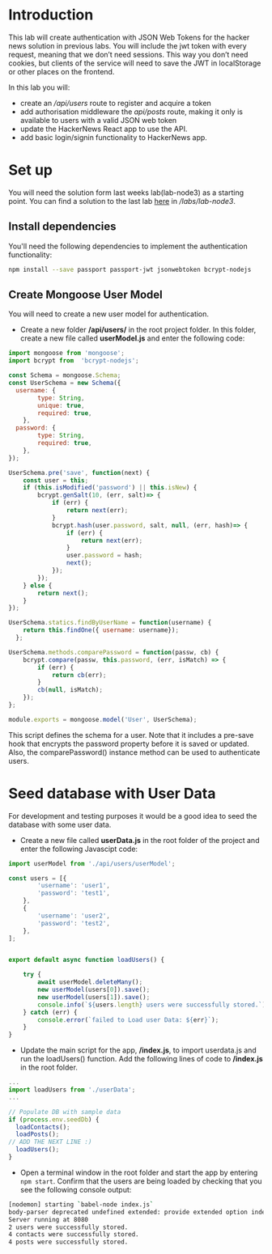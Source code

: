 # Introduction
This lab will create authentication with JSON Web Tokens for the hacker news solution in previous labs. You will include the jwt token with every request, meaning that we don’t need sessions. This way you don’t need cookies, but clients of the service will need to save the JWT in localStorage or other places on the frontend.

In this lab you will:

+ create an */api/users* route to register and acquire a token
+ add authorisation middleware the *api/posts* route, making it only is available to users with a valid JSON web token
+ update the HackerNews React app to use the API.
+ add basic login/signin functionality to HackerNews app.



# Set up
You will need the solution form last weeks lab(lab-node3) as a starting point. You can find a solution to the last lab [here](https://github.com/fxwalsh/wad2-examples-2019.git) in */labs/lab-node3*.

## Install dependencies
You'll need the following dependencies to implement the authentication functionality:

~~~bash
npm install --save passport passport-jwt jsonwebtoken bcrypt-nodejs
~~~


## Create Mongoose User Model
You will need to create a new user model for authentication.

+ Create a new folder **/api/users/** in the root project folder. In this folder, create a new file called **userModel.js** and enter the following code:

~~~javascript
import mongoose from 'mongoose';
import bcrypt from  'bcrypt-nodejs';

const Schema = mongoose.Schema;
const UserSchema = new Schema({
  username: {
        type: String,
        unique: true,
        required: true,
    },
  password: {
        type: String,
        required: true,
    },
});

UserSchema.pre('save', function(next) {
    const user = this;
    if (this.isModified('password') || this.isNew) {
        bcrypt.genSalt(10, (err, salt)=> {
            if (err) {
                return next(err);
            }
            bcrypt.hash(user.password, salt, null, (err, hash)=> {
                if (err) {
                    return next(err);
                }
                user.password = hash;
                next();
            });
        });
    } else {
        return next();
    }
});

UserSchema.statics.findByUserName = function(username) {
    return this.findOne({ username: username});
  };

UserSchema.methods.comparePassword = function(passw, cb) {
    bcrypt.compare(passw, this.password, (err, isMatch) => {
        if (err) {
            return cb(err);
        }
        cb(null, isMatch);
    });
};

module.exports = mongoose.model('User', UserSchema);
~~~

This script defines the schema for a user. Note that it includes a pre-save hook that encrypts the password property before it is saved or updated. Also, the comparePassword() instance method can be used to authenticate users.

# Seed database with User Data
For development and testing purposes it would be a good idea to seed the database with some user data.

+ Create a new file called **userData.js** in the root folder of the project and enter the following Javascipt code:

~~~javascript
import userModel from './api/users/userModel';

const users = [{
        'username': 'user1',
        'password': 'test1',
    },
    {
        'username': 'user2',
        'password': 'test2',
    },
];


export default async function loadUsers() {

    try {
        await userModel.deleteMany();
        new userModel(users[0]).save();
        new userModel(users[1]).save();
        console.info(`${users.length} users were successfully stored.`);
    } catch (err) {
        console.error(`failed to Load user Data: ${err}`);
    }
}
~~~

+ Update the main script for the app,  **/index.js**,  to import userdata.js and run the loadUsers() function. Add the following lines of code to **/index.js** in the root folder.

~~~javascript
...
import loadUsers from './userData';
...

// Populate DB with sample data
if (process.env.seedDb) {
  loadContacts();
  loadPosts();
// ADD THE NEXT LINE :)
  loadUsers();
}

~~~

+ Open a terminal window in the root folder and start the app by entering ``npm start``. Confirm that the users are being loaded by checking that you see the following console output:

~~~bash
[nodemon] starting `babel-node index.js`
body-parser deprecated undefined extended: provide extended option index.js:82:30
Server running at 8080
2 users were successfully stored.
4 contacts were successfully stored.
4 posts were successfully stored.
~~~

